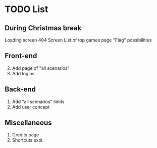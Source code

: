 # TODO List

## During Christmas break
Loading screen
404 Screen
List of top games page
"Flag" possibilities

## Front-end

2. Add page of "all scenarios"
3. Add logins

## Back-end

1. Add "all scenarios" limits
2. Add user concept

## Miscellaneous

1. Credits page
2. Shortcuts expl.